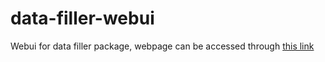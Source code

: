 # data-filler-webui
Webui for data filler package, webpage can be accessed through [this link](https://data-filler-webui.streamlit.app/)

